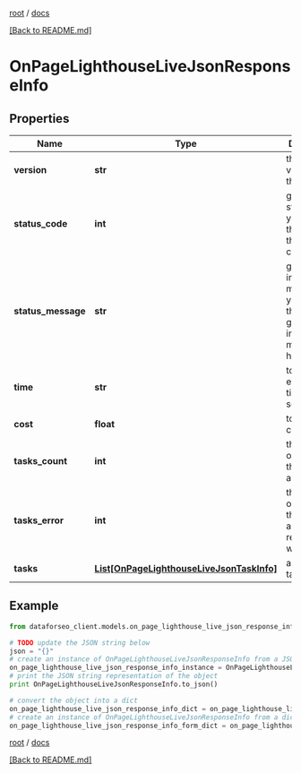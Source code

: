 [root](./../ "root") / [docs](./ "docs")

[[Back to README.md]](./../README.md "[Back to README.md]")

# OnPageLighthouseLiveJsonResponseInfo

## Properties

Name | Type | Description | Notes
------------ | ------------- | ------------- | -------------
**version** | **str** | the current version of the API | [optional]
**status_code** | **int** | general status code you can find the full list of the response codes here | [optional]
**status_message** | **str** | general informational message you can find the full list of general informational messages here | [optional]
**time** | **str** | total execution time, seconds | [optional]
**cost** | **float** | total tasks cost, USD | [optional]
**tasks_count** | **int** | the number of tasks in the tasks array | [optional]
**tasks_error** | **int** | the number of tasks in the tasks array returned with an error | [optional]
**tasks** | [**List[OnPageLighthouseLiveJsonTaskInfo]**](OnPageLighthouseLiveJsonTaskInfo.md) | array of tasks | [optional]

## Example

```python
from dataforseo_client.models.on_page_lighthouse_live_json_response_info import OnPageLighthouseLiveJsonResponseInfo

# TODO update the JSON string below
json = "{}"
# create an instance of OnPageLighthouseLiveJsonResponseInfo from a JSON string
on_page_lighthouse_live_json_response_info_instance = OnPageLighthouseLiveJsonResponseInfo.from_json(json)
# print the JSON string representation of the object
print OnPageLighthouseLiveJsonResponseInfo.to_json()

# convert the object into a dict
on_page_lighthouse_live_json_response_info_dict = on_page_lighthouse_live_json_response_info_instance.to_dict()
# create an instance of OnPageLighthouseLiveJsonResponseInfo from a dict
on_page_lighthouse_live_json_response_info_form_dict = on_page_lighthouse_live_json_response_info.from_dict(on_page_lighthouse_live_json_response_info_dict)
```

  

[root](./../ "root") / [docs](./ "docs")

[[Back to README.md]](./../README.md "[Back to README.md]")